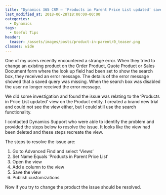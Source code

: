 ```yaml
---
title: "Dynamics 365 CRM – ‘Products in Parent Price List updated’ saved query missing"
last_modified_at: 2018-06-28T18:00:00-00:00
categories:
  - Dynamics
tags:
  - Useful Tips
header:
  teaser: /assets/images/posts/product-in-parent/0_teaser.png
classes: wide
---
```

One of my users recently encountered a strange error. When they tried to change an existing product on the Order Product, Quote Product or Sales Document form where the look up field had been set to show the search box, they received an error message. The details of the error message showed that a saved query was missing. When the search box was disabled the user no longer received the error message.

We did some investigation and found the issue was relating to the ‘Products in Price List updated’ view on the Product entity. I created a brand new trial and could not see the view either, but I could still use the search functionality.

I contacted Dynamics Support who were able to identify the problem and provided the steps below to resolve the issue. It looks like the view had been deleted and these steps recreate the view.

The steps to resolve the issue are:

1. Go to Advanced Find and select ‘Views’
1. Set Name Equals ‘Products in Parent Price List’
1. Open the view
1. Add a column to the view
1. Save the view
1. Publish customizations

Now if you try to change the product the issue should be resolved. 